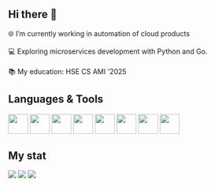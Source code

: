 ## Hi there 👋

🌐 I’m currently working in automation of cloud products\
\
💻 Exploring microservices development with Python and Go.\
\
📚 My education: HSE CS AMI '2025

## Languages & Tools
<img src="https://cdn.jsdelivr.net/gh/devicons/devicon@latest/icons/python/python-original.svg" width="40" height="40"/> <img src="https://cdn.jsdelivr.net/gh/devicons/devicon@latest/icons/go/go-original.svg" width="40" height="40"/>
<img src="https://cdn.jsdelivr.net/gh/devicons/devicon@latest/icons/postgresql/postgresql-plain-wordmark.svg" width="40" height="40"/> <img src="https://cdn.jsdelivr.net/gh/devicons/devicon@latest/icons/docker/docker-original.svg" width="40" height="40"/> 
<img src="https://cdn.jsdelivr.net/gh/devicons/devicon@latest/icons/apachekafka/apachekafka-original.svg" width="40" height="40"/> <img src="https://cdn.jsdelivr.net/gh/devicons/devicon@latest/icons/kubernetes/kubernetes-original.svg" width="40" height="40" />
<img src="https://cdn.jsdelivr.net/gh/devicons/devicon@latest/icons/linux/linux-original.svg" width="40" height="40" />
<img src="https://cdn.jsdelivr.net/gh/devicons/devicon@latest/icons/ansible/ansible-original.svg"  width="40" height="40"/>
          
## My stat
![](http://github-profile-summary-cards.vercel.app/api/cards/profile-details?username=randnull&theme=apprentice)
![](http://github-profile-summary-cards.vercel.app/api/cards/repos-per-language?username=randnull&theme=apprentice)
![](http://github-profile-summary-cards.vercel.app/api/cards/most-commit-language?username=randnull&theme=apprentice)
<!--
**randnull/randnull** is a ✨ _special_ ✨ repository because its `README.md` (this file) appears on your GitHub profile.

Here are some ideas to get you started:

- 🔭 I’m currently working on ...
- 🌱 I’m currently learning ...
- 👯 I’m looking to collaborate on ...
- 🤔 I’m looking for help with ...
- 💬 Ask me about ...
- 📫 How to reach me: ...
- 😄 Pronouns: ...
- ⚡ Fun fact: ...
-->

